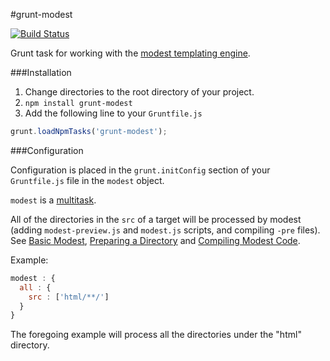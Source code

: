 #grunt-modest

[![Build Status](https://travis-ci.org/goalzen/grunt-modest.png)](https://travis-ci.org/goalzen/grunt-modest)

Grunt task for working with the [modest templating engine](https://github.com/goalzen/modest).

###Installation

1.  Change directories to the root directory of your project.
2.  ``npm install grunt-modest``
3. Add the following line to your ``Gruntfile.js``

```javascript
grunt.loadNpmTasks('grunt-modest');
```

###Configuration

Configuration is placed in the ``grunt.initConfig`` section of your ``Gruntfile.js`` file in the ``modest`` object.

``modest`` is a [multitask](http://gruntjs.com/creating-tasks#multi-tasks).

All of the directories in the ``src`` of a target will be processed by modest (adding ``modest-preview.js`` and ``modest.js``
scripts, and compiling ``-pre`` files).  See [Basic Modest](https://github.com/goalzen/modest/wiki/Documentation#basic-modest),
 [Preparing a Directory](https://github.com/goalzen/modest/wiki/Documentation#preparing-a-directory) and [Compiling Modest
 Code](https://github.com/goalzen/modest/wiki/Documentation#compiling-modest-code).

Example:

```javascript
modest : {
  all : {
    src : ['html/**/']
  }
}
```

The foregoing example will process all the directories under the "html" directory.

